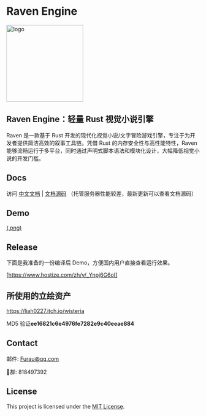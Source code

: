 # Raven Engine

<img src="https://s21.ax1x.com/2025/04/12/pERffsK.png" width="200" alt="logo">

## Raven Engine：轻量 Rust 视觉小说引擎

Raven 是一款基于 Rust 开发的现代化视觉小说/文字冒险游戏引擎，专注于为开发者提供简洁高效的叙事工具链。凭借 Rust 的内存安全性与高性能特性，Raven 能够流畅运行于多平台，同时通过声明式脚本语法和模块化设计，大幅降低视觉小说的开发门槛。

## Docs

访问 [中文文档](https://doc.raven.rs/ "中文文档") | [文档源码](/docs "文档源码")
（托管服务器性能较差，最新更新可以查看文档源码）

## Demo
[(.png)](https://pic1.imgdb.cn/item/6827b98858cb8da5c8f78dbc.png)

## Release

下面是我准备的一份编译后 Demo，方便国内用户直接查看运行效果。

[https://www.hostize.com/zh/v/_Ynpj6G6oI]

## 所使用的立绘资产

https://liah0227.itch.io/wisteria

MD5 验证**ee16821c6e4976fe7282e9c40eeae884**

## Contact

邮件: Furau@qq.com

🐧群: 818497392

## License

This project is licensed under the [MIT License](LICENSE).
